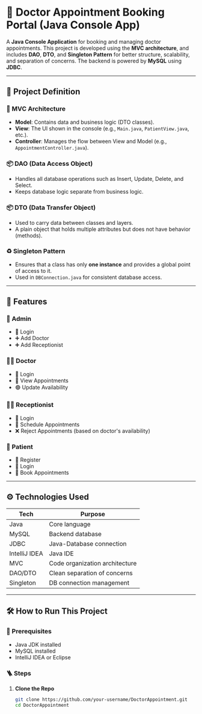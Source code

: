 # 🏥 Doctor Appointment Booking Portal (Java Console App)

A **Java Console Application** for booking and managing doctor appointments. This project is developed using the **MVC architecture**, and includes **DAO**, **DTO**, and **Singleton Pattern** for better structure, scalability, and separation of concerns. The backend is powered by **MySQL** using **JDBC**.

---

## 📘 Project Definition

### 🧱 MVC Architecture
- **Model**: Contains data and business logic (DTO classes).
- **View**: The UI shown in the console (e.g., `Main.java`, `PatientView.java`, etc.).
- **Controller**: Manages the flow between View and Model (e.g., `AppointmentController.java`).

### 📦 DAO (Data Access Object)
- Handles all database operations such as Insert, Update, Delete, and Select.
- Keeps database logic separate from business logic.

### 📦 DTO (Data Transfer Object)
- Used to carry data between classes and layers.
- A plain object that holds multiple attributes but does not have behavior (methods).

### ♻️ Singleton Pattern
- Ensures that a class has only **one instance** and provides a global point of access to it.
- Used in `DBConnection.java` for consistent database access.

---

## 🎯 Features

### 👑 Admin
- 🔐 Login
- ➕ Add Doctor
- ➕ Add Receptionist

### 🧑‍⚕️ Doctor
- 🔐 Login
- 📅 View Appointments
- 🟢 Update Availability

### 🧑‍💼 Receptionist
- 🔐 Login
- 📆 Schedule Appointments
- ❌ Reject Appointments (based on doctor's availability)

### 🧍 Patient
- 📝 Register
- 🔐 Login
- 🏥 Book Appointments

---

## ⚙️ Technologies Used

| Tech            | Purpose                          |
|-----------------|----------------------------------|
| Java            | Core language                    |
| MySQL           | Backend database                 |
| JDBC            | Java-Database connection         |
| IntelliJ IDEA   | Java IDE                         |
| MVC             | Code organization architecture   |
| DAO/DTO         | Clean separation of concerns     |
| Singleton       | DB connection management         |

---

## 🛠️ How to Run This Project

### 🔧 Prerequisites
- Java JDK installed
- MySQL installed
- IntelliJ IDEA or Eclipse

### 🪜 Steps

1. **Clone the Repo**
   ```bash
   git clone https://github.com/your-username/DoctorAppointment.git
   cd DoctorAppointment
